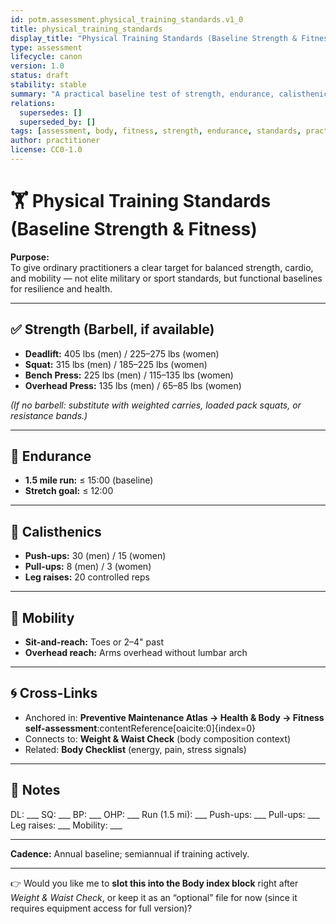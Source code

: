```yaml
---
id: potm.assessment.physical_training_standards.v1_0
title: physical_training_standards
display_title: "Physical Training Standards (Baseline Strength & Fitness)"
type: assessment
lifecycle: canon
version: 1.0
status: draft
stability: stable
summary: "A practical baseline test of strength, endurance, calisthenics, and mobility that most adults can realistically train toward."
relations:
  supersedes: []
  superseded_by: []
tags: [assessment, body, fitness, strength, endurance, standards, practitioner]
author: practitioner
license: CC0-1.0
---
```


# 🏋️ Physical Training Standards (Baseline Strength & Fitness)

**Purpose:**  
To give ordinary practitioners a clear target for balanced strength, cardio, and mobility — not elite military or sport standards, but functional baselines for resilience and health.

---

## ✅ Strength (Barbell, if available)

- **Deadlift:** 405 lbs (men) / 225–275 lbs (women)  
- **Squat:** 315 lbs (men) / 185–225 lbs (women)  
- **Bench Press:** 225 lbs (men) / 115–135 lbs (women)  
- **Overhead Press:** 135 lbs (men) / 65–85 lbs (women)  

*(If no barbell: substitute with weighted carries, loaded pack squats, or resistance bands.)*

---

## 🏃 Endurance

- **1.5 mile run:** ≤ 15:00 (baseline)  
- **Stretch goal:** ≤ 12:00  

---

## 🤸 Calisthenics

- **Push-ups:** 30 (men) / 15 (women)  
- **Pull-ups:** 8 (men) / 3 (women)  
- **Leg raises:** 20 controlled reps  

---

## 🧘 Mobility

- **Sit-and-reach:** Toes or 2–4" past  
- **Overhead reach:** Arms overhead without lumbar arch  

---

## 🌀 Cross-Links

- Anchored in: **Preventive Maintenance Atlas → Health & Body → Fitness self-assessment**:contentReference[oaicite:0]{index=0}  
- Connects to: **Weight & Waist Check** (body composition context)  
- Related: **Body Checklist** (energy, pain, stress signals)  

---

## 📝 Notes

DL: \_\_\_
SQ: \_\_\_
BP: \_\_\_
OHP: \_\_\_
Run (1.5 mi): \_\_\_
Push-ups: \_\_\_
Pull-ups: \_\_\_
Leg raises: \_\_\_
Mobility: \_\_\_

---

**Cadence:** Annual baseline; semiannual if training actively.

---

👉 Would you like me to **slot this into the Body index block** right after *Weight & Waist Check*, or keep it as an “optional” file for now (since it requires equipment access for full version)?
